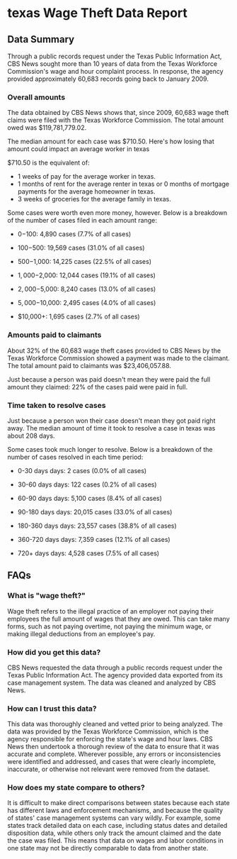 # texas Wage Theft Data Report

## Data Summary

Through a public records request under the Texas Public Information Act, CBS News sought more than 10 years of data from the Texas Workforce Commission's wage and hour complaint process. In response, the agency provided approximately 60,683 records going back to January 2009.



### Overall amounts

The data obtained by CBS News shows that, since 2009, 60,683 wage theft claims were filed with the Texas Workforce Commission. The total amount owed was $119,781,779.02.

The median amount for each case was $710.50. Here's how losing that amount could impact an average worker in texas

$710.50 is the equivalent of: 
* 1 weeks of pay for the average worker in texas.
* 1 months of rent for the average renter in texas or 0 months of mortgage payments for the average homeowner in texas.
* 3 weeks of groceries for the average family in texas.

Some cases were worth even more money, however. Below is a breakdown of the number of cases filed in each amount range: 

* $0-$100: 4,890 cases (7.7% of all cases)

* $100-$500: 19,569 cases (31.0% of all cases)

* $500-$1,000: 14,225 cases (22.5% of all cases)

* $1,000-$2,000: 12,044 cases (19.1% of all cases)

* $2,000-$5,000: 8,240 cases (13.0% of all cases)

* $5,000-$10,000: 2,495 cases (4.0% of all cases)

* $10,000+: 1,695 cases (2.7% of all cases)



### Amounts paid to claimants

About 32% of the 60,683 wage theft cases provided to CBS News by the Texas Workforce Commission showed a payment was made to the claimant. The total amount paid to claimants was $23,406,057.88.


Just because a person was paid doesn't mean they were paid the full amount they claimed: 22% of the cases paid were paid in full.



### Time taken to resolve cases

Just because a person won their case doesn't mean they got paid right away. The median amount of time it took to resolve a case in texas was about 208 days.

Some cases took much longer to resolve. Below is a breakdown of the number of cases resolved in each time period: 

* 0-30 days days: 2 cases (0.0% of all cases)

* 30-60 days days: 122 cases (0.2% of all cases)

* 60-90 days days: 5,100 cases (8.4% of all cases)

* 90-180 days days: 20,015 cases (33.0% of all cases)

* 180-360 days days: 23,557 cases (38.8% of all cases)

* 360-720 days days: 7,359 cases (12.1% of all cases)

* 720+ days days: 4,528 cases (7.5% of all cases)



## FAQs

### What is "wage theft?"

Wage theft refers to the illegal practice of an employer not paying their employees the full amount of wages that they are owed. This can take many forms, such as not paying overtime, not paying the minimum wage, or making illegal deductions from an employee's pay.

###  How did you get this data?

CBS News requested the data through a public records request under the Texas Public Information Act. The agency provided data exported from its case management system. The data was cleaned and analyzed by CBS News.

### How can I trust this data? 

This data was thoroughly cleaned and vetted prior to being analyzed. The data was provided by the Texas Workforce Commission, which is the agency responsible for enforcing the state's wage and hour laws. CBS News then undertook a thorough review of the data to ensure that it was accurate and complete. Wherever possible, any errors or inconsistencies were identified and addressed, and cases that were clearly incomplete, inaccurate, or otherwise not relevant were removed from the dataset.

### How does my state compare to others? 

It is difficult to make direct comparisons between states because each state has different laws and enforcement mechanisms, and because the quality of states' case management systems can vary wildly. For example, some states track detailed data on each case, including status dates and detailed disposition data, while others only track the amount claimed and the date the case was filed. This means that data on wages and labor conditions in one state may not be directly comparable to data from another state.
